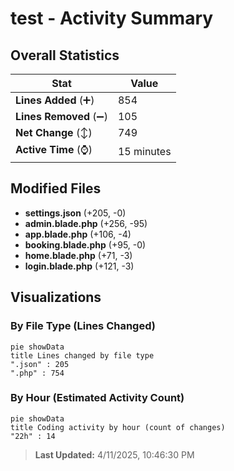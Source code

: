 # test - Activity Summary 

## Overall Statistics

| Stat                   | Value                                                             |
| ---------------------- | ----------------------------------------------------------------- |
| **Lines Added** (➕)   | 854                                          |
| **Lines Removed** (➖) | 105                                        |
| **Net Change** (↕)    | 749                |
| **Active Time** (⌚)   | 15 minutes |


## Modified Files
- **settings.json** (+205, -0)
- **admin.blade.php** (+256, -95)
- **app.blade.php** (+106, -4)
- **booking.blade.php** (+95, -0)
- **home.blade.php** (+71, -3)
- **login.blade.php** (+121, -3)

## Visualizations

### By File Type (Lines Changed)

```mermaid
pie showData
title Lines changed by file type
".json" : 205
".php" : 754
```

### By Hour (Estimated Activity Count)

```mermaid
pie showData
title Coding activity by hour (count of changes)
"22h" : 14
```


> **Last Updated:** 4/11/2025, 10:46:30 PM